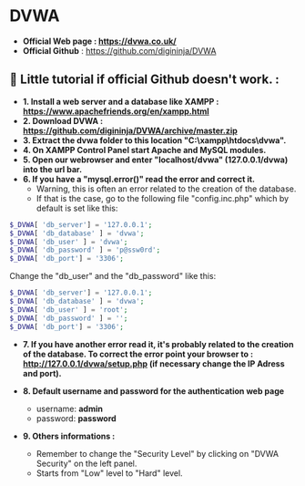 # DVWA

* **Official Web page : https://dvwa.co.uk/**
* **Official Github** : https://github.com/digininja/DVWA

## 📢 Little tutorial if official Github doesn't work. :

* **1. Install a web server and a database like XAMPP : https://www.apachefriends.org/en/xampp.html**
* **2. Download DVWA : https://github.com/digininja/DVWA/archive/master.zip**
* **3. Extract the dvwa folder to this location "C:\xampp\htdocs\dvwa\".**
* **4. On XAMPP Control Panel start Apache and MySQL modules.**
* **5. Open our webrowser and enter "localhost/dvwa" (127.0.0.1/dvwa) into the url bar.**
* **6. If you have a "mysql.error()" read the error and correct it.** 
  * Warning, this is often an error related to the creation of the database.
  * If that is the case, go to the following file "config.inc.php" which by default is set like this:
```php
$_DVWA[ 'db_server'] = '127.0.0.1';
$_DVWA[ 'db_database' ] = 'dvwa';
$_DVWA[ 'db_user' ] = 'dvwa';
$_DVWA[ 'db_password' ] = 'p@ssw0rd';
$_DVWA[ 'db_port'] = '3306';
```
Change the "db_user" and the "db_password" like this:
```php
$_DVWA[ 'db_server'] = '127.0.0.1';
$_DVWA[ 'db_database' ] = 'dvwa';
$_DVWA[ 'db_user' ] = 'root';
$_DVWA[ 'db_password' ] = '';
$_DVWA[ 'db_port'] = '3306';
```
* **7. If you have another error read it, it's probably related to the creation of the database. To correct the error point your browser to : http://127.0.0.1/dvwa/setup.php (if necessary change the IP Adress and port).**
* **8. Default username and password for the authentication web page**    
  * username: **admin**
  * password: **password**
 
* **9. Others informations :**    
  * Remember to change the "Security Level" by clicking on "DVWA Security" on the left panel.
  * Starts from "Low" level to "Hard" level.
